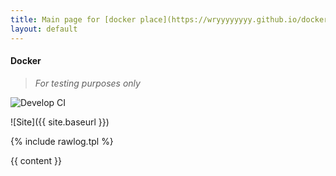 ```yaml
---
title: Main page for [docker place](https://wryyyyyyyy.github.io/docker)
layout: default
---
```

#### Docker
>
> _For testing purposes only_
>

![Develop CI](https://github.com/wryyyyyyyy/docker/workflows/Develop%20CI/badge.svg)

![Site]({{ site.baseurl }})

 {% include rawlog.tpl %}

 {{ content }}
